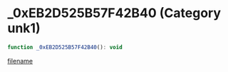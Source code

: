# _0xEB2D525B57F42B40 (Category unk1)

```js
function _0xEB2D525B57F42B40(): void
```

[filename](_0xEB2D525B57F42B40_m.md ':include')